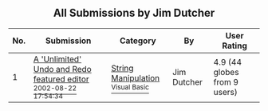 ﻿<div align="center">

## All Submissions by Jim Dutcher

</div>

No.  | Submission | Category | By   | User Rating
---- | ---------- | -------- | ---- | -----------
1 | [A 'Unlimited' Undo and Redo featured editor<br /><sup>2002-08-22 17:54:34</sup>](https://github.com/Planet-Source-Code/jim-dutcher-a-unlimited-undo-and-redo-featured-editor__1-38199) | [String Manipulation<br /><sup>Visual Basic</sup>](../ByCategory/string-manipulation__1-5.md) | Jim Dutcher | 4.9 (44 globes from 9 users)
